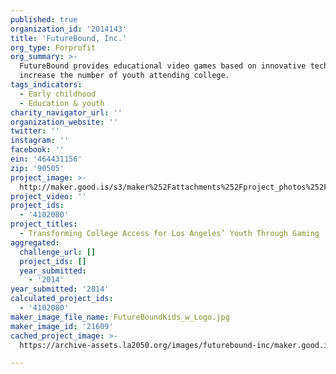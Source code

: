 ```yaml
---
published: true
organization_id: '2014143'
title: 'FutureBound, Inc.'
org_type: Forprofit
org_summary: >-
  FutureBound provides educational video games based on innovative technology to
  increase the number of youth attending college.
tags_indicators:
  - Early childhood
  - Education & youth
charity_navigator_url: ''
organization_website: ''
twitter: ''
instagram: ''
facebook: ''
ein: '464431156'
zip: '90505'
project_image: >-
  http://maker.good.is/s3/maker%252Fattachments%252Fproject_photos%252Fimages%252F21609%252Fdisplay%252FFutureBoundKids_w_Logo.jpg=c570x385
project_video: ''
project_ids:
  - '4102080'
project_titles:
  - Transforming College Access for Los Angeles’ Youth Through Gaming
aggregated:
  challenge_url: []
  project_ids: []
  year_submitted:
    - '2014'
year_submitted: '2014'
calculated_project_ids:
  - '4102080'
maker_image_file_name: FutureBoundKids_w_Logo.jpg
maker_image_id: '21609'
cached_project_image: >-
  https://archive-assets.la2050.org/images/futurebound-inc/maker.good.is/s3/maker%252Fattachments%252Fproject_photos%252Fimages%252F21609%252Fdisplay%252FFutureBoundKids_w_Logo.jpg=c570x385.jpg

---
```


